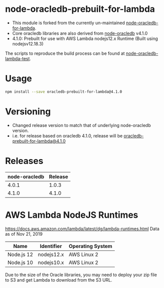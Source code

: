 # node-oracledb-prebuilt-for-lambda

 - This module is forked from the currently un-maintained [node-oracledb-for-lambda](https://github.com/nalbion/node-oracledb-for-lambda). 
 - Core oracledb libraries are also derived from [node-oracledb](https://github.com/oracle/node-oracledb) v4.1.0
 - 4.1.0: Prebuilt for use with AWS Lambda nodejs12.x Runtime (Built using nodejsv12.18.3)
 
The scripts to reproduce the build process can be found at [node-oracledb-lambda-test](https://github.com/romanbalayan/node-oracledb-lambda-test). 

# Usage

```bash
npm install --save oracledb-prebuilt-for-lambda@4.1.0
```

# Versioning
 - Changed release version to match that of underlying node-oracledb version. 
 - i.e. for release based on oracledb 4.1.0, release will be oracledb-prebuilt-for-lambda@4.1.0
 
 
 # Releases
 | node-oracledb       | Release    |
 | ------------------- | ---------- |
 | 4.0.1               | 1.0.3      |
 | 4.1.0               | 4.1.0      |
 
 
 # AWS Lambda NodeJS Runtimes
 https://docs.aws.amazon.com/lambda/latest/dg/lambda-runtimes.html
 Data as of Nov 21, 2019
 
  | Name          | Identifier | Operating System  |
  | ------------- | ---------- | ----------------- |
  | Node.js 12    | nodejs12.x | AWS Linux 2       |
  | Node.js 10    | nodejs10.x | AWS Linux 2       |
 
  
 
Due to the size of the Oracle libraries, you may need to deploy your zip file to S3 and get Lambda to download from the S3 URL.
